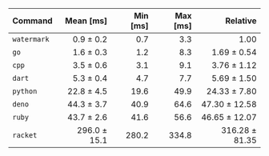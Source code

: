 | Command     |    Mean [ms] | Min [ms] | Max [ms] |       Relative |
| :---------- | -----------: | -------: | -------: | -------------: |
| `watermark` |    0.9 ± 0.2 |      0.7 |      3.3 |           1.00 |
| `go`        |    1.6 ± 0.3 |      1.2 |      8.3 |    1.69 ± 0.54 |
| `cpp`       |    3.5 ± 0.6 |      3.1 |      9.1 |    3.76 ± 1.12 |
| `dart`      |    5.3 ± 0.4 |      4.7 |      7.7 |    5.69 ± 1.50 |
| `python`    |   22.8 ± 4.5 |     19.6 |     49.9 |   24.33 ± 7.80 |
| `deno`      |   44.3 ± 3.7 |     40.9 |     64.6 |  47.30 ± 12.58 |
| `ruby`      |   43.7 ± 2.6 |     41.6 |     56.6 |  46.65 ± 12.07 |
| `racket`    | 296.0 ± 15.1 |    280.2 |    334.8 | 316.28 ± 81.35 |
